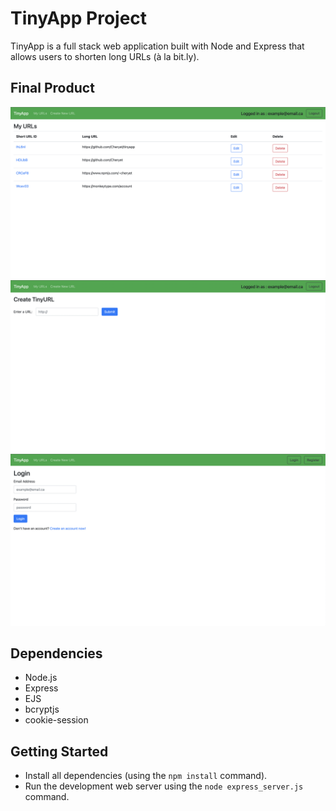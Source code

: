 # TinyApp Project

TinyApp is a full stack web application built with Node and Express that allows users to shorten long URLs (à la bit.ly).

## Final Product

!["Screenshot of URLs page"](https://github.com/Cheryet/tinyapp/blob/main/docs/urls-page.png?raw=true)
!["Screenshot of New URL page"](https://github.com/Cheryet/tinyapp/blob/main/docs/urls:new-page.png?raw=true)
!["Screenshot of Login Page"](https://github.com/Cheryet/tinyapp/blob/main/docs/Login-page.png?raw=true)

## Dependencies

- Node.js
- Express
- EJS
- bcryptjs
- cookie-session

## Getting Started

- Install all dependencies (using the `npm install` command).
- Run the development web server using the `node express_server.js` command.



